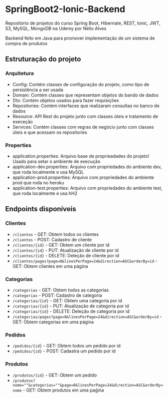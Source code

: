 # SpringBoot2-Ionic-Backend
Repositório de projetos do curso Spring Boot, Hibernate, REST, Ionic, JWT, S3, MySQL, MongoDB na Udemy por Nélio Alves

Backend feito em Java para promover implementação de um sistema de compra de produtos

## Estruturação do projeto

### Arquitetura

- Config: Contém classes de configuração do projeto, como tipo de persistência a ser usada
- Domain: Contém classes que representam objetos do bando de dados
- Dto: Contém objetos usados para fazer requisições
- Repositories: Contém interfaces que realizaram consultas no banco de dados
- Resource: API Rest do projeto junto com classes úteis e tratamento de execeção
- Services: Contém classes com regras de negócio junto com classes úteis e que acessam os repositories

### Properties

- application.properties: Arquivo base de proprieadades do projeto! Usado para setar o ambiente de execução
- application-dev.properties: Arquivo com propriedades do ambiente dev, que roda localmente e usa MySQL
- application-prod.properties: Arquivo com propriedades do ambiente prod que roda no heroku
- application-test.properties: Arquivo com propriedades do ambiente test, que roda localmente e usa hH2

## Endpoints disponíveis

### Clientes

- `/clientes` - GET: Obtem todos os clientes
- `/clientes` - POST: Cadastro de cliente
- `/clientes/{id}` - GET: Obtem um cliente por id
- `/clientes/{id}` - PUT: Atualização de cliente por id
- `/clientes/{id}` - DELETE: Deleção de cliente por id
- `/clientes/pages?page=0&linesPerPage=24&direction=ASC&orderBy=id` - GET: Obtem clientes em uma página

### Categorias

- `/categorias` - GET: Obtem todos as categorias
- `/categorias` - POST: Cadastro de categoria
- `/categorias/{id}` - GET: Obtem uma categoria por id
- `/categorias/{id}` - PUT: Atualização de categoria por id
- `/categorias/{id}` - DELETE: Deleção de categoria por id
- `/categorias/pages?page=0&linesPerPage=24&direction=ASC&orderBy=id` - GET: Obtem categorias em uma página

### Pedidos

- `/pedidos/{id}` - GET: Obtem todos um pedido por id
- `/pedidos/{id}` - POST: Cadastra um pedido por id

### Produtos

- `/produtos/{id}` - GET: Obtem um pedido
- `/produtos?nome=""&categorias=""&page=0&linesPerPage=24&direction=ASC&orderBy=nome` - GET: Obtem produtos em uma paǵina
